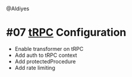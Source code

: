 @Aldiyes

# #07 [tRPC](https://trpc.io/docs/client/react/server-components) Configuration

- Enable transformer on tRPC
- Add auth to tRPC context
- Add protectedProcedure
- Add rate limiting
